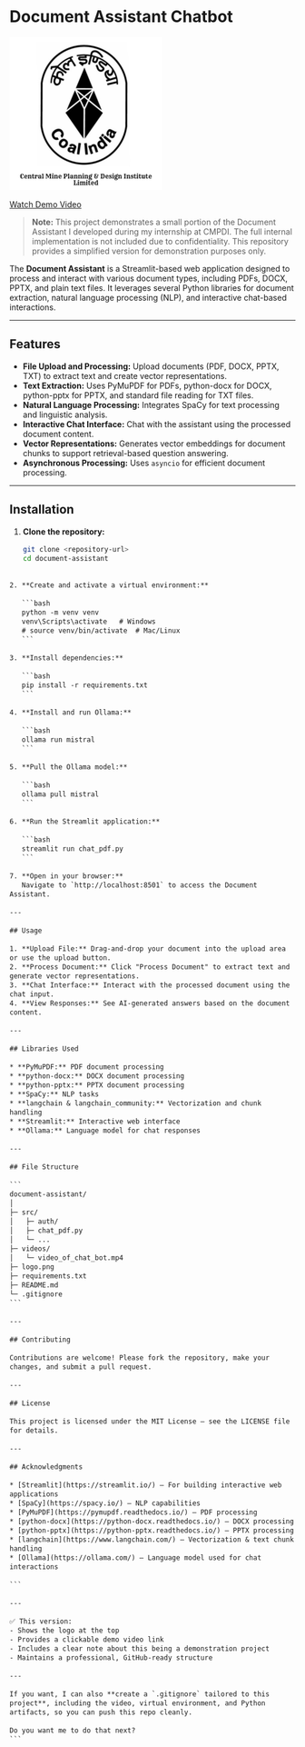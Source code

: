 
# Document Assistant Chatbot

![Document Assistant Logo](logo.png)

[Watch Demo Video](video_of_chat_bot.mp4)

> **Note:** This project demonstrates a small portion of the Document Assistant I developed during my internship at CMPDI. The full internal implementation is not included due to confidentiality. This repository provides a simplified version for demonstration purposes only.

The **Document Assistant** is a Streamlit-based web application designed to process and interact with various document types, including PDFs, DOCX, PPTX, and plain text files. It leverages several Python libraries for document extraction, natural language processing (NLP), and interactive chat-based interactions.

---

## Features

- **File Upload and Processing:** Upload documents (PDF, DOCX, PPTX, TXT) to extract text and create vector representations.  
- **Text Extraction:** Uses PyMuPDF for PDFs, python-docx for DOCX, python-pptx for PPTX, and standard file reading for TXT files.  
- **Natural Language Processing:** Integrates SpaCy for text processing and linguistic analysis.  
- **Interactive Chat Interface:** Chat with the assistant using the processed document content.  
- **Vector Representations:** Generates vector embeddings for document chunks to support retrieval-based question answering.  
- **Asynchronous Processing:** Uses `asyncio` for efficient document processing.  

---

## Installation

1. **Clone the repository:**
   ```bash
   git clone <repository-url>
   cd document-assistant
````

2. **Create and activate a virtual environment:**

   ```bash
   python -m venv venv
   venv\Scripts\activate   # Windows
   # source venv/bin/activate  # Mac/Linux
   ```

3. **Install dependencies:**

   ```bash
   pip install -r requirements.txt
   ```

4. **Install and run Ollama:**

   ```bash
   ollama run mistral
   ```

5. **Pull the Ollama model:**

   ```bash
   ollama pull mistral
   ```

6. **Run the Streamlit application:**

   ```bash
   streamlit run chat_pdf.py
   ```

7. **Open in your browser:**
   Navigate to `http://localhost:8501` to access the Document Assistant.

---

## Usage

1. **Upload File:** Drag-and-drop your document into the upload area or use the upload button.
2. **Process Document:** Click "Process Document" to extract text and generate vector representations.
3. **Chat Interface:** Interact with the processed document using the chat input.
4. **View Responses:** See AI-generated answers based on the document content.

---

## Libraries Used

* **PyMuPDF:** PDF document processing
* **python-docx:** DOCX document processing
* **python-pptx:** PPTX document processing
* **SpaCy:** NLP tasks
* **langchain & langchain_community:** Vectorization and chunk handling
* **Streamlit:** Interactive web interface
* **Ollama:** Language model for chat responses

---

## File Structure

```
document-assistant/
│
├─ src/
│   ├─ auth/
│   ├─ chat_pdf.py
│   └─ ...
├─ videos/
│   └─ video_of_chat_bot.mp4
├─ logo.png
├─ requirements.txt
├─ README.md
└─ .gitignore
```

---

## Contributing

Contributions are welcome! Please fork the repository, make your changes, and submit a pull request.

---

## License

This project is licensed under the MIT License – see the LICENSE file for details.

---

## Acknowledgments

* [Streamlit](https://streamlit.io/) – For building interactive web applications
* [SpaCy](https://spacy.io/) – NLP capabilities
* [PyMuPDF](https://pymupdf.readthedocs.io/) – PDF processing
* [python-docx](https://python-docx.readthedocs.io/) – DOCX processing
* [python-pptx](https://python-pptx.readthedocs.io/) – PPTX processing
* [langchain](https://www.langchain.com/) – Vectorization & text chunk handling
* [Ollama](https://ollama.com/) – Language model used for chat interactions

```

---

✅ This version:  
- Shows the logo at the top  
- Provides a clickable demo video link  
- Includes a clear note about this being a demonstration project  
- Maintains a professional, GitHub-ready structure  

---

If you want, I can also **create a `.gitignore` tailored to this project**, including the video, virtual environment, and Python artifacts, so you can push this repo cleanly.  

Do you want me to do that next?
```
